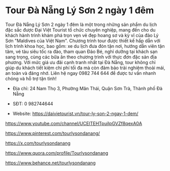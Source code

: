 # Tour Đà Nẵng Lý Sơn 2 ngày 1 đêm

Tour Đà Nẵng Lý Sơn 2 ngày 1 đêm là một trong những sản phẩm du lịch đặc sắc được Đại Việt Tourist tổ chức chuyên nghiệp, mang đến cho du khách hành trình khám phá trọn vẹn vẻ đẹp hoang sơ và kỳ vĩ của đảo Lý Sơn "Maldives của Việt Nam". Chương trình tour được thiết kế hấp dẫn với lịch trình khoa học, bao gồm: xe du lịch đưa đón tận nơi, hướng dẫn viên tận tâm, vé tàu siêu tốc ra đảo, tham quan Đảo Bé, nghỉ dưỡng tại khách sạn sang trọng, cùng các bữa ăn theo chương trình với thực đơn đặc sản địa phương. Với mức giá ưu đãi cạnh tranh nhất tại Đà Nẵng, tour không chỉ giúp du khách tiết kiệm chi phí tối đa mà còn đảm bảo trải nghiệm thoải mái, an toàn và đáng nhớ. Liên hệ ngay 0982 744 644 để được tư vấn nhanh chóng và hỗ trợ tận tình!

- Địa chỉ: 24 Nam Thọ 3, Phường Mân Thái, Quận Sơn Trà, Thành phố Đà Nẵng

- SĐT: 0 982744644

- Website: https://daivietourist.vn/tour-ly-son-2-ngay-1-dem/

https://www.youtube.com/channel/UCElTEHTpuiIpGVZf8qexA0A

https://www.pinterest.com/tourlysondanang/

https://x.com/tourlysondanang

https://www.quora.com/profile/Tourlysondanang

https://www.behance.net/tourlysondanang
